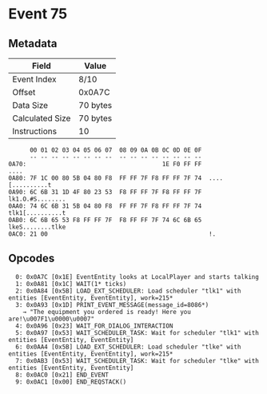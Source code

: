 # Event 75

## Metadata

| Field           | Value    |
|-----------------|----------|
| Event Index     | 8/10     |
| Offset          | 0x0A7C   |
| Data Size       | 70 bytes |
| Calculated Size | 70 bytes |
| Instructions    | 10       |

```
      00 01 02 03 04 05 06 07  08 09 0A 0B 0C 0D 0E 0F
      -- -- -- -- -- -- -- --  -- -- -- -- -- -- -- --
0A70:                                      1E F0 FF FF              ....
0A80: 7F 1C 00 80 5B 04 80 F8  FF FF 7F F8 FF FF 7F 74  ....[..........t
0A90: 6C 6B 31 1D 4F 80 23 53  F8 FF FF 7F F8 FF FF 7F  lk1.O.#S........
0AA0: 74 6C 6B 31 5B 04 80 F8  FF FF 7F F8 FF FF 7F 74  tlk1[..........t
0AB0: 6C 6B 65 53 F8 FF FF 7F  F8 FF FF 7F 74 6C 6B 65  lkeS........tlke
0AC0: 21 00                                             !.              
```

## Opcodes

```
  0: 0x0A7C [0x1E] EventEntity looks at LocalPlayer and starts talking
  1: 0x0A81 [0x1C] WAIT(1* ticks)
  2: 0x0A84 [0x5B] LOAD_EXT_SCHEDULER: Load scheduler "tlk1" with entities [EventEntity, EventEntity], work=215*
  3: 0x0A93 [0x1D] PRINT_EVENT_MESSAGE(message_id=8086*)
    → "The equipment you ordered is ready! Here you are!\u007F1\u0000\u0007"
  4: 0x0A96 [0x23] WAIT_FOR_DIALOG_INTERACTION
  5: 0x0A97 [0x53] WAIT_SCHEDULER_TASK: Wait for scheduler "tlk1" with entities [EventEntity, EventEntity]
  6: 0x0AA4 [0x5B] LOAD_EXT_SCHEDULER: Load scheduler "tlke" with entities [EventEntity, EventEntity], work=215*
  7: 0x0AB3 [0x53] WAIT_SCHEDULER_TASK: Wait for scheduler "tlke" with entities [EventEntity, EventEntity]
  8: 0x0AC0 [0x21] END_EVENT
  9: 0x0AC1 [0x00] END_REQSTACK()
```
